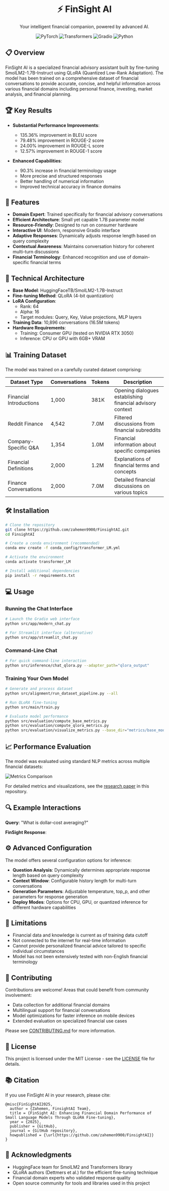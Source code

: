 <div align="center">

# ⚡ FinSight AI

Your intelligent financial companion, powered by advanced AI.

<div align="center">
    <img src="https://img.shields.io/badge/PyTorch-2.0.1-EE4C2C?style=for-the-badge&logo=pytorch" alt="PyTorch"/>
    <img src="https://img.shields.io/badge/Transformers-4.34.0-409EFF?style=for-the-badge&logo=huggingface" alt="Transformers"/>
    <img src="https://img.shields.io/badge/Gradio-3.50.2-F37626?style=for-the-badge&logo=hexo" alt="Gradio"/>
    <img src="https://img.shields.io/badge/Python-3.11-3776AB?style=for-the-badge&logo=python" alt="Python"/>
</div>

</div>

## 📋 Overview

FinSight AI is a specialized financial advisory assistant built by fine-tuning SmolLM2-1.7B-Instruct using QLoRA (Quantized Low-Rank Adaptation). The model has been trained on a comprehensive dataset of financial conversations to provide accurate, concise, and helpful information across various financial domains including personal finance, investing, market analysis, and financial planning.

## 🏆 Key Results

- **Substantial Performance Improvements**:
  - 135.36% improvement in BLEU score
  - 79.48% improvement in ROUGE-2 score
  - 24.00% improvement in ROUGE-L score
  - 12.57% improvement in ROUGE-1 score

- **Enhanced Capabilities**:
  - 90.3% increase in financial terminology usage
  - More precise and structured responses
  - Better handling of numerical information
  - Improved technical accuracy in finance domains

## 🚀 Features

- **Domain Expert**: Trained specifically for financial advisory conversations
- **Efficient Architecture**: Small yet capable 1.7B parameter model
- **Resource-Friendly**: Designed to run on consumer hardware
- **Interactive UI**: Modern, responsive Gradio interface
- **Adaptive Responses**: Dynamically adjusts response length based on query complexity
- **Contextual Awareness**: Maintains conversation history for coherent multi-turn discussions
- **Financial Terminology**: Enhanced recognition and use of domain-specific financial terms

## 🧠 Technical Architecture

- **Base Model**: HuggingFaceTB/SmolLM2-1.7B-Instruct
- **Fine-tuning Method**: QLoRA (4-bit quantization)
- **LoRA Configuration**:
  - Rank: 64
  - Alpha: 16
  - Target modules: Query, Key, Value projections, MLP layers
- **Training Data**: 10,896 conversations (16.5M tokens)
- **Hardware Requirements**:
  - Training: Consumer GPU (tested on NVIDIA RTX 3050)
  - Inference: CPU or GPU with 6GB+ VRAM

## 📊 Training Dataset

The model was trained on a carefully curated dataset comprising:

| Dataset Type | Conversations | Tokens | Description |
|--------------|---------------|--------|-------------|
| Financial Introductions | 1,000 | 381K | Opening dialogues establishing financial advisory context |
| Reddit Finance | 4,542 | 7.0M | Filtered discussions from financial subreddits |
| Company-Specific Q&A | 1,354 | 1.0M | Financial information about specific companies |
| Financial Definitions | 2,000 | 1.2M | Explanations of financial terms and concepts |
| Finance Conversations | 2,000 | 7.0M | Detailed financial discussions on various topics |

## 🛠️ Installation

```bash
# Clone the repository
git clone https://github.com/zahemen9900/FinsightAI.git
cd FinsightAI

# Create a conda environment (recommended)
conda env create -f conda_config/transformer_LM.yml

# Activate the environment
conda activate transformer_LM

# Install additional dependencies
pip install -r requirements.txt
```

## 💻 Usage

### Running the Chat Interface

```bash
# Launch the Gradio web interface
python src/app/modern_chat.py

# For Streamlit interface (alternative)
python src/app/streamlit_chat.py
```

### Command-Line Chat

```bash
# For quick command-line interaction
python src/inference/chat_qlora.py --adapter_path="qlora_output"
```

### Training Your Own Model

```bash
# Generate and process dataset
python src/alignment/run_dataset_pipeline.py --all

# Run QLoRA fine-tuning
python src/main/train.py

# Evaluate model performance
python src/evaluation/compute_base_metrics.py
python src/evaluation/compute_qlora_metrics.py
python src/evaluation/visualize_metrics.py --base_dir="metrics/base_model_evaluation_results" --qlora_dir="metrics/qlora_evaluation_results"
```

## 📈 Performance Evaluation

The model was evaluated using standard NLP metrics across multiple financial datasets:

![Metrics Comparison](visualizations/radar_chart_20250306_121621.png)

For detailed metrics and visualizations, see the [research paper](metrics/research_paper.md) in this repository.

## 🔍 Example Interactions

**Query**: "What is dollar-cost averaging?"

**FinSight Response**:



## ⚙️ Advanced Configuration

The model offers several configuration options for inference:

- **Question Analysis**: Dynamically determines appropriate response length based on query complexity
- **Context Window**: Configurable history length for multi-turn conversations
- **Generation Parameters**: Adjustable temperature, top_p, and other parameters for response generation
- **Deploy Modes**: Options for CPU, GPU, or quantized inference for different hardware capabilities

## 🚧 Limitations

- Financial data and knowledge is current as of training data cutoff
- Not connected to the internet for real-time information
- Cannot provide personalized financial advice tailored to specific individual circumstances
- Model has not been extensively tested with non-English financial terminology

## 🤝 Contributing

Contributions are welcome! Areas that could benefit from community involvement:

- Data collection for additional financial domains
- Multilingual support for financial conversations
- Model optimizations for faster inference on mobile devices
- Extended evaluation on specialized financial use cases

Please see [CONTRIBUTING.md](CONTRIBUTING.md) for more information.

## 📝 License

This project is licensed under the MIT License - see the [LICENSE](LICENSE) file for details.

## 📚 Citation

If you use FinSight AI in your research, please cite:

```
@misc{FinSightAI2025,
  author = {Zahemen, FinsightAI Team},
  title = {FinSight AI: Enhancing Financial Domain Performance of Small Language Models Through QLoRA Fine-tuning},
  year = {2025},
  publisher = {GitHub},
  journal = {GitHub repository},
  howpublished = {\url{https://github.com/zahemen9900/FinsightAI}}
}
```

## 🙏 Acknowledgments

- HuggingFace team for SmolLM2 and Transformers library
- QLoRA authors (Dettmers et al.) for the efficient fine-tuning technique
- Financial domain experts who validated response quality
- Open source community for tools and libraries used in this project
